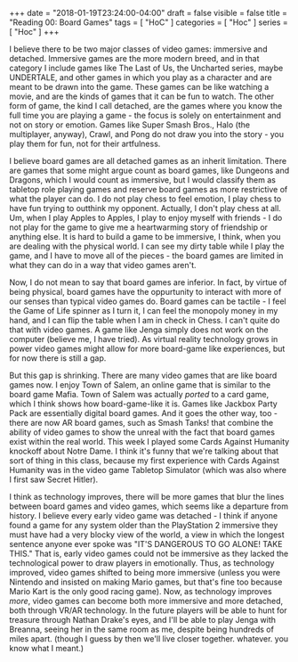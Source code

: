 +++
date = "2018-01-19T23:24:00-04:00"
draft = false
visible = false
title = "Reading 00: Board Games"
tags = [ "HoC" ]
categories = [ "Hoc" ]
series = [ "Hoc" ]
+++

I believe there to be two major classes of video games: immersive and detached.
Immersive games are the more modern breed, and in that category I include games like The Last of Us,
the Uncharted series, maybe UNDERTALE, and other games in which you play as a character and are
meant to be drawn into the game. These games can be like watching a movie, and are the kinds of
games that it can be fun to watch. The other form of game, the kind I call detached, are the games
where you know the full time you are playing a game - the focus is solely on entertainment and not
on story or emotion. Games like Super Smash Bros., Halo (the multiplayer, anyway),
Crawl, and Pong do not draw you into the story - you play them for fun, not for their artfulness.

I believe board games are all detached games as an inherit limitation. There are games that
some might argue count as board games, like Dungeons and Dragons, which I would count as
immersive, but I would classify them as tabletop role playing games and reserve board games
as more restrictive of what the player can do. I do not play chess to feel emotion, I play chess
to have fun trying to outthink my opponent. Actually, I don't play chess at all. Um, when I play
Apples to Apples, I play to enjoy myself with friends - I do not play for the game to give me
a heartwarming story of friendship or anything else. It is hard to build a game to be immersive,
I think, when you are dealing with the physical world. I can see my dirty table while I play
the game, and I have to move all of the pieces - the board games are limited in what they can
do in a way that video games aren't.

Now, I do not mean to say that board games are inferior. In fact, by virtue of being physical,
board games have the oppurtunity to interact with more of our senses than typical video games
do. Board games can be tactile - I feel the Game of Life spinner as I turn it, I can feel the
monopoly money in my hand, and I can flip the table when I am in check in Chess. I can't quite
do that with video games. A game like Jenga simply does not work on the computer (believe me,
I have tried). As virtual reality technology grows in power video games might allow for more
board-game like experiences, but for now there is still a gap.

But this gap is shrinking. There are many video games that are like board games now. I enjoy
Town of Salem, an online game that is similar to the board game Mafia. Town of Salem was actually
_ported_ to a card game, which I think shows how board-game-like it is. Games like Jackbox Party
Pack are essentially digital board games. And it goes the other way, too - there are now AR board
games, such as Smash Tanks! that combine the ability of video games to show the unreal with the
fact that board games exist within the real world. 
This week I played some Cards Against Humanity knockoff about Notre Dame. I think it's funny that
we're talking about that sort of thing in this class, because my first experience with Cards
Against Humanity was in the video game Tabletop Simulator (which was also where I first saw
Secret Hitler). 

I think as technology improves, there will be
more games that blur the lines between board games and video games, which seems like a departure
from history. I believe every early video game was detached - I think if anyone found a game for 
any system older than the PlayStation 2 immersive they must have had a very blocky view of the
world, a view in which the longest sentence anyone ever spoke was "IT'S DANGEROUS TO GO ALONE!
TAKE THIS." That is, early video games could not be immersive as they lacked the technological
power to draw players in emotionally.
Thus, as technology improved, video games shifted to
being more immersive (unless you were Nintendo and insisted on making Mario games, but that's fine
too because Mario Kart is the only good racing game). Now, as technology improves _more_, video
games can become both more immersive and more detached, both through VR/AR technology. In
the future players will be able to hunt for treasure through Nathan Drake's eyes, and I'll
be able to play Jenga with Breanna, seeing her in the same room as me, despite being hundreds of
miles apart. (though I guess by then we'll live closer together. whatever. you know what I meant.)
